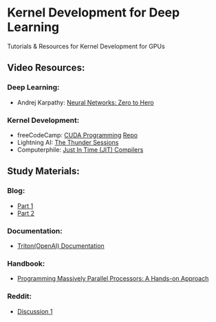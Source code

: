 # Kernel Development for Deep Learning
Tutorials &amp; Resources for Kernel Development for GPUs

## Video Resources:<br>
### Deep Learning:
- Andrej Karpathy: [Neural Networks: Zero to Hero](https://www.youtube.com/watch?v=VMj-3S1tku0&list=PLAqhIrjkxbuWI23v9cThsA9GvCAUhRvKZ) 
### Kernel Development:
- freeCodeCamp: [CUDA Programming](https://www.youtube.com/watch?v=86FAWCzIe_4&t=7299s) [Repo](https://github.com/Infatoshi/cuda-course)
- Lightning AI: [The Thunder Sessions](https://www.youtube.com/playlist?list=PLaMu-SDt_RB7ImARcTT_Wjypwx2vBIBen)
- Computerphile: [Just In Time (JIT) Compilers](https://www.youtube.com/watch?v=d7KHAVaX_Rs)
## Study Materials:
### Blog:
- [Part 1](https://learnopencv.com/demystifying-gpu-architectures-for-deep-learning/)
- [Part 2](https://learnopencv.com/demystifying-gpu-architectures-for-deep-learning-part-2/)

### Documentation:
- [Triton(OpenAI) Documentation](https://triton-lang.org/main/index.html)

### Handbook:
- [Programming Massively Parallel Processors: A Hands-on Approach](https://safari.ethz.ch/architecture/fall2019/lib/exe/fetch.php?media=2013_programming_massively_parallel_processors_a_hands-on_approach_2nd.pdf)
### Reddit:
- [Discussion 1](https://www.reddit.com/r/MachineLearning/comments/w52iev/d_what_are_some_good_resources_to_learn_cuda/?rdt=56325)
